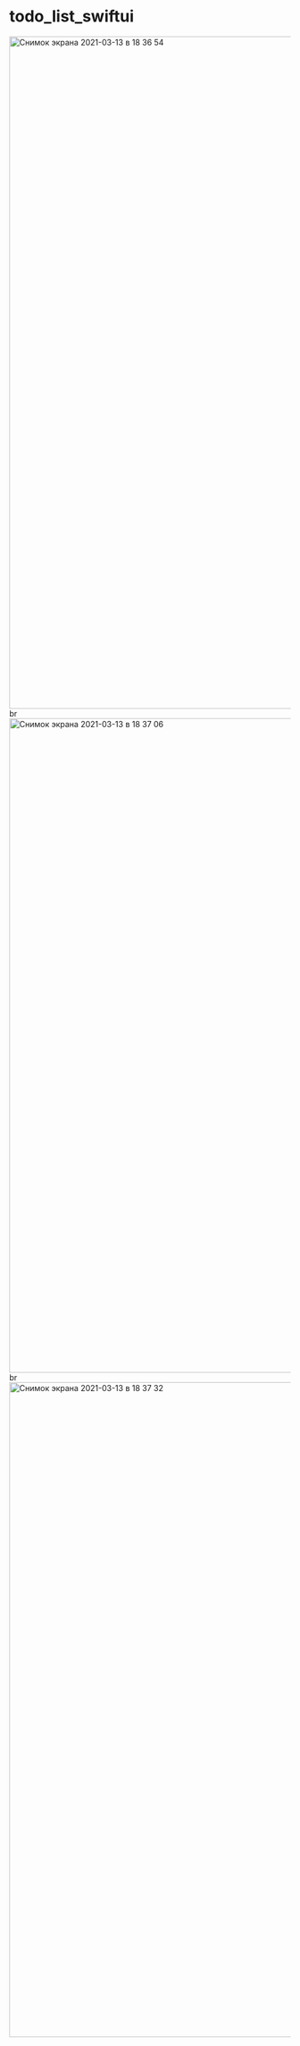 # todo_list_swiftui
<img width="1204" alt="Снимок экрана 2021-03-13 в 18 36 54" src="https://user-images.githubusercontent.com/65863112/111037235-4d00dc80-8434-11eb-9ade-55fd4ff6295f.png">
br
<img width="1172" alt="Снимок экрана 2021-03-13 в 18 37 06" src="https://user-images.githubusercontent.com/65863112/111037237-538f5400-8434-11eb-8b26-05c39d1781f3.png">
br
<img width="1173" alt="Снимок экрана 2021-03-13 в 18 37 32" src="https://user-images.githubusercontent.com/65863112/111037239-55f1ae00-8434-11eb-9f5a-2c6f8685eea3.png">
